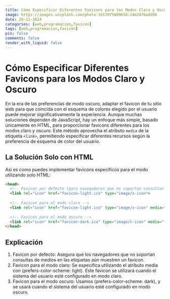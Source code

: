 ```yaml
---
title: Cómo Especificar Diferentes Favicons para los Modos Claro y Oscuro
image: https://images.unsplash.com/photo-1617975609658-2de247badd36
date: 20-11-2024
categories: [web,programacion,favicon]
tags: [web,programacion,favicon]
pin: false
comments: false
render_with_liquid: false
---
```


# Cómo Especificar Diferentes Favicons para los Modos Claro y Oscuro

En la era de las preferencias de modo oscuro, adaptar el favicon de tu sitio web para que coincida con el esquema de colores elegido por el usuario puede mejorar significativamente la experiencia. Aunque muchas soluciones dependen de JavaScript, hay un enfoque más simple, basado únicamente en HTML, para proporcionar favicons diferentes para los modos claro y oscuro. Este método aprovecha el atributo `media` de la etiqueta `<link>`, permitiendo especificar diferentes recursos según la preferencia de esquema de color del usuario.

## La Solución Solo con HTML
Así es como puedes implementar favicons específicos para el modo utilizando solo HTML:

```html
<head>
  <!-- Favicon por defecto (para navegadores que no soportan consultas de medios en las etiquetas link) -->
  <link rel="icon" href="favicon-light.ico" type="image/x-icon">
  
  <!-- Favicon para el modo claro -->
  <link rel="icon" href="favicon-light.ico" type="image/x-icon" media="(prefers-color-scheme: light)">
  
  <!-- Favicon para el modo oscuro -->
  <link rel="icon" href="favicon-dark.ico" type="image/x-icon" media="(prefers-color-scheme: dark)">
</head>
```

## Explicación
1. Favicon por defecto: Asegura que los navegadores que no soportan consultas de medios en las etiquetas <link> aún muestren un favicon.
2. Favicon para el modo claro: Se especifica utilizando el atributo media con (prefers-color-scheme: light). Este favicon se utilizará cuando el sistema del usuario esté configurado en modo claro.
3. Favicon para el modo oscuro: Usamos (prefers-color-scheme: dark), y se usará cuando el sistema del usuario esté configurado en modo oscuro.
